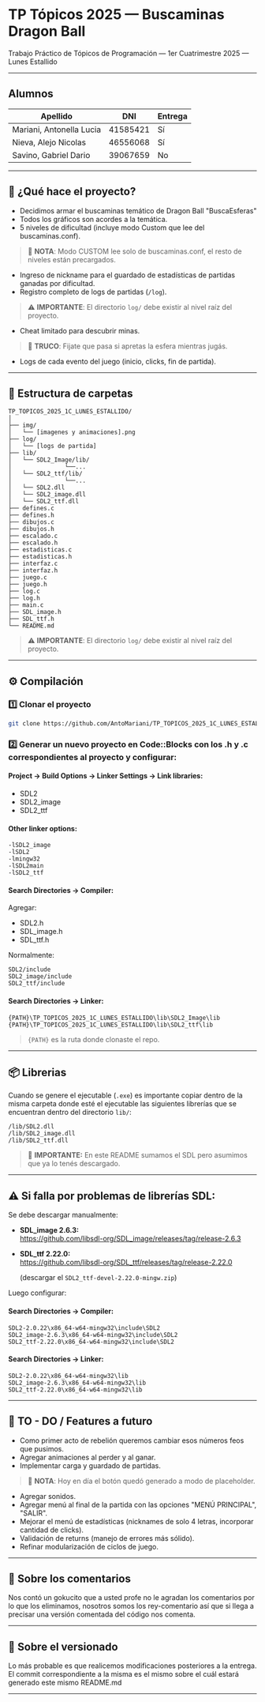 
# TP Tópicos 2025 — Buscaminas Dragon Ball

Trabajo Práctico de Tópicos de Programación — 1er Cuatrimestre 2025 — Lunes Estallido

---
## Alumnos

| Apellido | DNI | Entrega |
| -------- | --- | ------- |
| Mariani, Antonella Lucia  | 41585421 | Sí |
| Nieva, Alejo Nicolas   | 46556068 | Sí |
| Savino, Gabriel Dario   | 39067659 | No |

---

## 🚀 ¿Qué hace el proyecto?

- Decidimos armar el buscaminas temático de Dragon Ball "BuscaEsferas"
- Todos los gráficos son acordes a la temática.
- 5 niveles de dificultad (incluye modo Custom que lee del buscaminas.conf).
> 📝 **NOTA**: Modo CUSTOM lee solo de buscaminas.conf, el resto de niveles están precargados.
- Ingreso de nickname para el guardado de estadísticas de partidas ganadas por dificultad.
- Registro completo de logs de partidas (`/log`).
> ⚠️ **IMPORTANTE**: El directorio `log/` debe existir al nivel raíz del proyecto.
- Cheat limitado para descubrir minas.
> 👀 **TRUCO**: Fijate que pasa si apretas la esfera mientras jugás.
- Logs de cada evento del juego (inicio, clicks, fin de partida).

---

## 📂 Estructura de carpetas

```
TP_TOPICOS_2025_1C_LUNES_ESTALLIDO/
│
├── img/
│   └── [imagenes y animaciones].png
├── log/
│   └── [logs de partida]
├── lib/
│   └── SDL2_Image/lib/
│               └──... 
│   └── SDL2_ttf/lib/
│               └──...
│   └── SDL2.dll
│   └── SDL2_image.dll
│   └── SDL2_ttf.dll
├── defines.c
├── defines.h
├── dibujos.c
├── dibujos.h
├── escalado.c
├── escalado.h
├── estadisticas.c
├── estadisticas.h
├── interfaz.c
├── interfaz.h
├── juego.c
├── juego.h
├── log.c
├── log.h
├── main.c
├── SDL_image.h
├── SDL_ttf.h
└── README.md
```

> ⚠️ **IMPORTANTE**: El directorio `log/` debe existir al nivel raíz del proyecto.

---

## ⚙️ Compilación

### 1️⃣ Clonar el proyecto

```bash
git clone https://github.com/AntoMariani/TP_TOPICOS_2025_1C_LUNES_ESTALLIDO.git
```

### 2️⃣ Generar un nuevo proyecto en Code::Blocks con los .h y .c correspondientes al proyecto y configurar:

#### Project → Build Options → Linker Settings → Link libraries:

- SDL2
- SDL2_image
- SDL2_ttf

#### Other linker options:

```
-lSDL2_image
-lSDL2
-lmingw32
-lSDL2main
-lSDL2_ttf
```

#### Search Directories → Compiler:

Agregar:

- SDL2.h
- SDL_image.h
- SDL_ttf.h

Normalmente:

```
SDL2/include
SDL2_image/include
SDL2_ttf/include
```

#### Search Directories → Linker:

```
{PATH}\TP_TOPICOS_2025_1C_LUNES_ESTALLIDO\lib\SDL2_Image\lib
{PATH}\TP_TOPICOS_2025_1C_LUNES_ESTALLIDO\lib\SDL2_ttf\lib
```

> `{PATH}` es la ruta donde clonaste el repo.

---

## 📦 Librerias

Cuando se genere el ejecutable (`.exe`) es importante copiar dentro de la misma carpeta donde esté el ejecutable las siguientes librerías que se encuentran dentro del directorio `lib/`:

```
/lib/SDL2.dll
/lib/SDL2_image.dll
/lib/SDL2_ttf.dll
```

> 👀 **IMPORTANTE:** En este README sumamos el SDL pero asumimos que ya lo tenés descargado.

---

## ⚠️ Si falla por problemas de librerías SDL:

Se debe descargar manualmente:

- **SDL_image 2.6.3:**  
  https://github.com/libsdl-org/SDL_image/releases/tag/release-2.6.3

- **SDL_ttf 2.22.0:**  
  https://github.com/libsdl-org/SDL_ttf/releases/tag/release-2.22.0

  (descargar el `SDL2_ttf-devel-2.22.0-mingw.zip`)

Luego configurar:

#### Search Directories → Compiler:

```
SDL2-2.0.22\x86_64-w64-mingw32\include\SDL2
SDL2_image-2.6.3\x86_64-w64-mingw32\include\SDL2
SDL2_ttf-2.22.0\x86_64-w64-mingw32\include\SDL2
```

#### Search Directories → Linker:

```
SDL2-2.0.22\x86_64-w64-mingw32\lib
SDL2_image-2.6.3\x86_64-w64-mingw32\lib
SDL2_ttf-2.22.0\x86_64-w64-mingw32\lib
```

---

## 🔮 TO - DO / Features a futuro

- Como primer acto de rebelión queremos cambiar esos números feos que pusimos.
- Agregar animaciones al perder y al ganar.
- Implementar carga y guardado de partidas.
> 📝 **NOTA**: Hoy en día el botón quedó generado a modo de placeholder.
- Agregar sonidos.
- Agregar menú al final de la partida con las opciones "MENÚ PRINCIPAL", "SALIR".
- Mejorar el menú de estadísticas (nicknames de solo 4 letras, incorporar cantidad de clicks).
- Validación de returns (manejo de errores más sólido).
- Refinar modularización de ciclos de juego.

---

## 📝 Sobre los comentarios

Nos contó un gokucito que a usted profe no le agradan los comentarios por lo que los eliminamos, nosotros somos los rey-comentario así que si llega a precisar una versión comentada del código nos comenta.

---

## 📝 Sobre el versionado

Lo más probable es que realicemos modificaciones posteriores a la entrega. El commit correspondiente a la misma es el mismo sobre el cuál estará generado este mismo README.md

---
